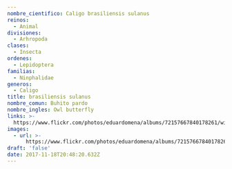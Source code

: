 ```yaml
---
nombre_cientifico: Caligo brasiliensis sulanus
reinos:
  - Animal
divisiones:
  - Arhropoda
clases:
  - Insecta
ordenes:
  - Lepidoptera
familias:
  - Ninphalidae
generos:
  - Caligo
title: brasiliensis sulanus
nombre_comun: Buhito pardo
nombre_ingles: Owl butterfly
links: >-
  https://www.flickr.com/photos/eduardomena/albums/72157667840178261/with/32252193644/
images:
  - url: >-
      https://www.flickr.com/photos/eduardomena/albums/72157667840178261/with/32252193644/
draft: 'false'
date: 2017-11-18T20:48:20.632Z
---
```


